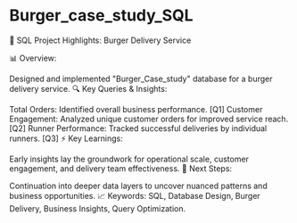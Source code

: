 # Burger_case_study_SQL

🍔 SQL Project Highlights: Burger Delivery Service

📊 Overview:

Designed and implemented "Burger_Case_study" database for a burger delivery service.
🔍 Key Queries & Insights:

Total Orders: Identified overall business performance. [Q1]
Customer Engagement: Analyzed unique customer orders for improved service reach. [Q2]
Runner Performance: Tracked successful deliveries by individual runners. [Q3]
⚡ Key Learnings:

Early insights lay the groundwork for operational scale, customer engagement, and delivery team effectiveness.
🚀 Next Steps:

Continuation into deeper data layers to uncover nuanced patterns and business opportunities.
📈 Keywords: SQL, Database Design, Burger Delivery, Business Insights, Query Optimization.
